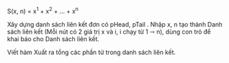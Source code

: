 S(x, n) = x<sup>1</sup> + x<sup>2</sup> + ... + x<sup>n</sup>

Xây dựng danh sách liên kết đơn có pHead, pTail . Nhập x, n tạo thành Danh sách liên kết (Mỗi nút có 2 giá trị x và i, i chạy từ 1 ⇾ n), dùng con trỏ để khai báo cho Danh sách liên kết.

Viết hàm Xuất ra tổng các phần tử trong danh sách liên kết.